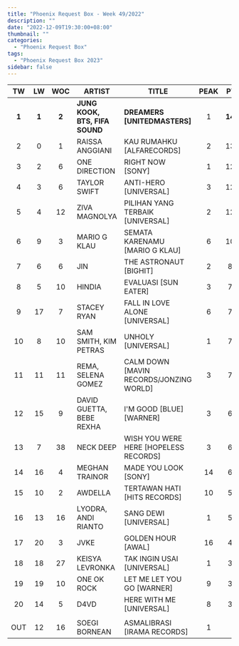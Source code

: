 ```yaml
---
title: "Phoenix Request Box - Week 49/2022"
description: ""
date: "2022-12-09T19:30:00+08:00"
thumbnail: ""
categories:
  - "Phoenix Request Box"
tags:
  - "Phoenix Request Box 2023"
sidebar: false
---
```

<!--more-->
|TW|LW|WOC|ARTIST|TITLE|PEAK|PTW|PLW|MOVE|TLW|TOTAL|
|:---:|:---:|:---:|---|---|:---:|:---:|:---:|:---:|:---:|:---:|
|**1**|**1**|**2**|**JUNG KOOK, BTS, FIFA SOUND**|**DREAMERS [UNITEDMASTERS]**|1|**1427**|1872|-445|0|1427|
|2|0|1|RAISSA ANGGIANI|KAU RUMAHKU [ALFARECORDS]|2|1330|0|1330|0|1330|
|3|2|6|ONE DIRECTION|RIGHT NOW [SONY]|1|1298|1574|-276|0|1298|
|4|3|6|TAYLOR SWIFT|ANTI-HERO [UNIVERSAL]|3|1263|1509|-246|0|1263|
|5|4|12|ZIVA MAGNOLYA|PILIHAN YANG TERBAIK [UNIVERSAL]|2|1206|1309|-103|0|1206|
|6|9|3|MARIO G KLAU|SEMATA KARENAMU [MARIO G KLAU]|6|1067|729|338|0|1067|
|7|6|6|JIN|THE ASTRONAUT [BIGHIT]|2|840|980|-140|0|840|
|8|5|10|HINDIA|EVALUASI [SUN EATER]|3|769|990|-221|0|769|
|9|17|7|STACEY RYAN|FALL IN LOVE ALONE [UNIVERSAL]|6|763|445|318|0|763|
|10|8|10|SAM SMITH, KIM PETRAS|UNHOLY [UNIVERSAL]|1|728|730|-2|0|728|
|11|11|11|REMA, SELENA GOMEZ|CALM DOWN [MAVIN RECORDS/JONZING WORLD]|3|700|628|72|0|700|
|12|15|9|DAVID GUETTA, BEBE REXHA|I'M GOOD [BLUE] [WARNER]|3|659|526|133|0|659|
|13|7|38|NECK DEEP|WISH YOU WERE HERE [HOPELESS RECORDS]|3|640|820|-180|0|640|
|14|16|4|MEGHAN TRAINOR|MADE YOU LOOK [SONY]|14|604|460|144|0|604|
|15|10|2|AWDELLA|TERTAWAN HATI [HITS RECORDS]|10|564|724|-160|0|564|
|16|13|16|LYODRA, ANDI RIANTO|SANG DEWI [UNIVERSAL]|1|561|603|-42|0|561|
|17|20|3|JVKE|GOLDEN HOUR [AWAL]|16|400|357|43|0|400|
|18|18|27|KEISYA LEVRONKA|TAK INGIN USAI [UNIVERSAL]|1|375|378|-3|0|375|
|19|19|10|ONE OK ROCK|LET ME LET YOU GO [WARNER]|9|360|360|0|0|360|
|20|14|5|D4VD|HERE WITH ME [UNIVERSAL]|8|306|567|-261|0|306|
||||||||||||
|OUT|12|16|SOEGI BORNEAN|ASMALIBRASI [IRAMA RECORDS]|1|
